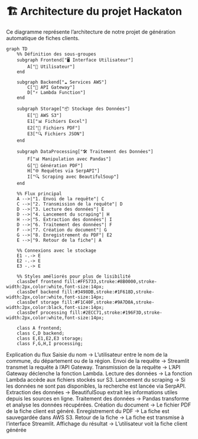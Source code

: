 # 🏗️ Architecture du projet Hackaton

Ce diagramme représente l’architecture de notre projet de génération automatique de fiches clients.

```mermaid
graph TD  
    %% Définition des sous-groupes
    subgraph Frontend["🖥️ Interface Utilisateur"]
        A["👤 Utilisateur"]
    end

    subgraph Backend["☁️ Services AWS"]
        C["🔄 API Gateway"]
        D["⚡ Lambda Function"]
    end

    subgraph Storage["📦 Stockage des Données"]
        E["💾 AWS S3"]
        E1["📊 Fichiers Excel"]
        E2["📄 Fichiers PDF"]
        E3["🔍 Fichiers JSON"]
    end

    subgraph DataProcessing["🛠️ Traitement des Données"]
        F["📊 Manipulation avec Pandas"]
        G["📑 Génération PDF"]
        H["🌐 Requêtes via SerpAPI"]
        I["🔍 Scraping avec BeautifulSoup"]
    end

    %% Flux principal
    A -->|"1. Envoi de la requête"| C
    C -->|"2. Transmission de la requête"| D
    D -->|"3. Lecture des données"| E
    D -->|"4. Lancement du scraping"| H
    H -->|"5. Extraction des données"| I
    D -->|"6. Traitement des données"| F
    F -->|"7. Création du document"| G
    G -->|"8. Enregistrement du PDF"| E2
    E -->|"9. Retour de la fiche"| A

    %% Connexions avec le stockage
    E1 -.-> E
    E2 -.-> E
    E3 -.-> E

    %% Styles améliorés pour plus de lisibilité
    classDef frontend fill:#FF5733,stroke:#8B0000,stroke-width:2px,color:white,font-size:14px;
    classDef backend fill:#3498DB,stroke:#1F618D,stroke-width:2px,color:white,font-size:14px;
    classDef storage fill:#F1C40F,stroke:#9A7D0A,stroke-width:2px,color:black,font-size:14px;
    classDef processing fill:#2ECC71,stroke:#196F3D,stroke-width:2px,color:white,font-size:14px;

    class A frontend;
    class C,D backend;
    class E,E1,E2,E3 storage;
    class F,G,H,I processing;

```
Explication du flux
Saisie du nom → L’utilisateur entre le nom de la commune, du département ou de la région.
Envoi de la requête → Streamlit transmet la requête à l’API Gateway.
Transmission de la requête → L’API Gateway déclenche la fonction Lambda.
Lecture des données → La fonction Lambda accède aux fichiers stockés sur S3.
Lancement du scraping → Si les données ne sont pas disponibles, la recherche est lancée via SerpAPI.
Extraction des données → BeautifulSoup extrait les informations utiles depuis les sources en ligne.
Traitement des données → Pandas transforme et analyse les données récupérées.
Création du document → Le fichier PDF de la fiche client est généré.
Enregistrement du PDF → La fiche est sauvegardée dans AWS S3.
Retour de la fiche → La fiche est transmise à l’interface Streamlit.
Affichage du résultat → L’utilisateur voit la fiche client générée
